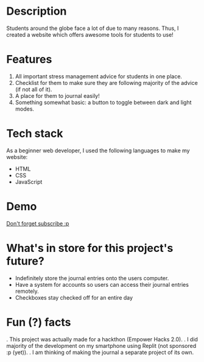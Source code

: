 # Description 
Students around the globe face a lot of due to many reasons. Thus, I created a website which offers awesome tools for students to use!

# Features
1. All important stress management advice for students in one place.
2. Checklist for them to make sure they are following majority of the advice (if not all of it).
3. A place for them to journal easily!
4. Something somewhat basic: a button to toggle between dark and light modes.

# Tech stack
As a beginner web developer, I used the following languages to make my website:
+ HTML
+ CSS
+ JavaScript 

# Demo
[Don't forget subscribe :p](https://youtu.be/kVWLmEqIgPg?si=zdHwCayyS4jLSGrV)


# What's in store for this project's future?
- Indefinitely store the journal entries onto the users computer.
- Have a system for accounts so users can access their journal entries remotely.
- Checkboxes stay checked off for an entire day

# Fun (?) facts
. This project was actually made for a hackthon (Empower Hacks 2.0).
. I did majority of the development on my smartphone using Replit (not sponsored :p (yet)).
. I am thinking of making the journal a separate project of its own.
